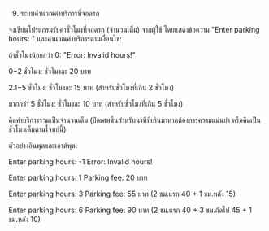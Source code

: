 9. ระบบคำนวณค่าบริการที่จอดรถ 

จงเขียนโปรแกรมรับค่าชั่วโมงที่จอดรถ (จำนวนเต็ม) จากผู้ใช้ โดยแสดงข้อความ "Enter parking hours: " และคำนวณค่าบริการตามเงื่อนไข:

ถ้าชั่วโมงน้อยกว่า 0: "Error: Invalid hours!"

0−2 ชั่วโมง: ชั่วโมงละ 20 บาท

2.1−5 ชั่วโมง: ชั่วโมงละ 15 บาท (สำหรับชั่วโมงที่เกิน 2 ชั่วโมง)

มากกว่า 5 ชั่วโมง: ชั่วโมงละ 10 บาท (สำหรับชั่วโมงที่เกิน 5 ชั่วโมง)

คิดค่าบริการรวมเป็นจำนวนเต็ม (ปัดเศษขึ้นสำหรับนาทีที่เกินมาหากต้องการความแม่นยำ หรือคิดเป็นชั่วโมงเต็มตามโจทย์นี้)

ตัวอย่างอินพุตและเอาต์พุต:

Enter parking hours: -1
Error: Invalid hours!

Enter parking hours: 1
Parking fee: 20 บาท

Enter parking hours: 3
Parking fee: 55 บาท (2 ชม.แรก 40 + 1 ชม.หลัง 15)

Enter parking hours: 6
Parking fee: 90 บาท (2 ชม.แรก 40 + 3 ชม.ถัดไป 45 + 1 ชม.หลัง 10)